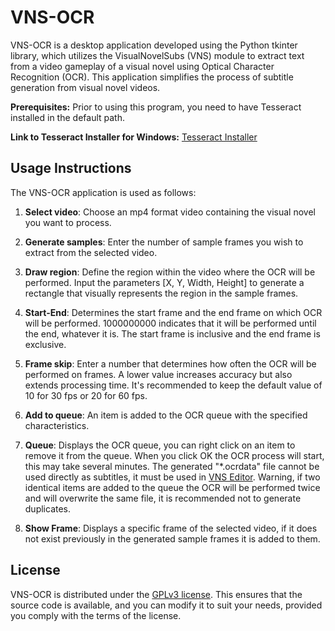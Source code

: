 # VNS-OCR

VNS-OCR is a desktop application developed using the Python tkinter library, which utilizes the VisualNovelSubs (VNS) module to extract text from a video gameplay of a visual novel using Optical Character Recognition (OCR). This application simplifies the process of subtitle generation from visual novel videos.

**Prerequisites:** Prior to using this program, you need to have Tesseract installed in the default path.

**Link to Tesseract Installer for Windows:** [Tesseract Installer](https://github.com/UB-Mannheim/tesseract/wiki)

## Usage Instructions

The VNS-OCR application is used as follows:

1. **Select video**: Choose an mp4 format video containing the visual novel you want to process.

2. **Generate samples**: Enter the number of sample frames you wish to extract from the selected video.

3. **Draw region**: Define the region within the video where the OCR will be performed. Input the parameters [X, Y, Width, Height] to generate a rectangle that visually represents the region in the sample frames.

4. **Start-End**: Determines the start frame and the end frame on which OCR will be performed. 1000000000 indicates that it will be performed until the end, whatever it is. The start frame is inclusive and the end frame is exclusive.

5. **Frame skip**: Enter a number that determines how often the OCR will be performed on frames. A lower value increases accuracy but also extends processing time. It's recommended to keep the default value of 10 for 30 fps or 20 for 60 fps.

6. **Add to queue**: An item is added to the OCR queue with the specified characteristics.

7. **Queue**: Displays the OCR queue, you can right click on an item to remove it from the queue. When you click OK the OCR process will start, this may take several minutes. The generated "*.ocrdata" file cannot be used directly as subtitles, it must be used in [VNS Editor](https://github.com/nidoverso/vns-editor). Warning, if two identical items are added to the queue the OCR will be performed twice and will overwrite the same file, it is recommended not to generate duplicates.

8. **Show Frame**: Displays a specific frame of the selected video, if it does not exist previously in the generated sample frames it is added to them.

## License

VNS-OCR is distributed under the [GPLv3 license](https://www.gnu.org/licenses/gpl-3.0.en.html). This ensures that the source code is available, and you can modify it to suit your needs, provided you comply with the terms of the license.
